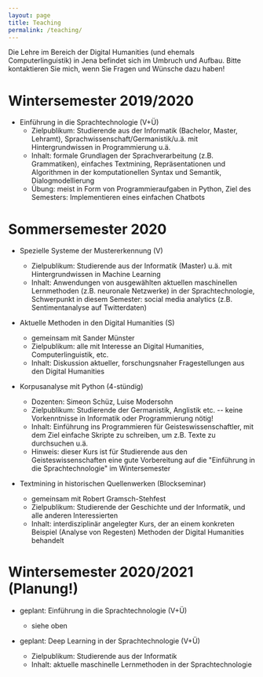 ```yaml
---
layout: page
title: Teaching
permalink: /teaching/
---
```


Die Lehre im Bereich der Digital Humanities (und ehemals Computerlinguistik) in Jena befindet sich im Umbruch und Aufbau. Bitte kontaktieren Sie mich, wenn Sie Fragen und Wünsche dazu haben!

# Wintersemester 2019/2020

* Einführung in die Sprachtechnologie (V+Ü)
  * Zielpublikum: Studierende aus der Informatik (Bachelor, Master, Lehramt), Sprachwissenschaft/Germanistik/u.ä. mit Hintergrundwissen in Programmierung u.ä.
  * Inhalt: formale Grundlagen der Sprachverarbeitung (z.B. Grammatiken), einfaches Textmining, Repräsentationen und Algorithmen in der komputationellen Syntax und Semantik, Dialogmodellierung
  * Übung: meist in Form von Programmieraufgaben in Python, Ziel des Semesters: Implementieren eines einfachen Chatbots

# Sommersemester 2020

* Spezielle Systeme der Mustererkennung (V)
  * Zielpublikum: Studierende aus der Informatik (Master) u.ä. mit Hintergrundwissen in Machine Learning
  * Inhalt: Anwendungen von ausgewählten aktuellen maschinellen Lernmethoden (z.B. neuronale Netzwerke) in der Sprachtechnologie, Schwerpunkt in diesem Semester: social media analytics (z.B. Sentimentanalyse auf Twitterdaten)

* Aktuelle Methoden in den Digital Humanities (S)
  * gemeinsam mit Sander Münster
  * Zielpublikum: alle mit Interesse an Digital Humanities, Computerlinguistik, etc.
  * Inhalt: Diskussion aktueller, forschungsnaher Fragestellungen aus den Digital Humanities

* Korpusanalyse mit Python (4-stündig)
  * Dozenten: Simeon Schüz, Luise Modersohn
  * Zielpublikum: Studierende der Germanistik, Anglistik etc. -- keine Vorkenntnisse in Informatik oder Programmierung nötig!
  * Inhalt: Einführung ins Programmieren für Geisteswissenschaftler, mit dem Ziel einfache Skripte zu schreiben, um z.B. Texte zu durchsuchen u.ä.
  * Hinweis: dieser Kurs ist für Studierende aus den Geisteswissenschaften eine gute Vorbereitung auf die "Einführung in die Sprachtechnologie" im Wintersemester

* Textmining in historischen Quellenwerken (Blockseminar)
  * gemeinsam mit Robert Gramsch-Stehfest
  * Zielpublikum: Studierende der Geschichte und der Informatik, und alle anderen Interessierten
  * Inhalt: interdisziplinär angelegter Kurs, der an einem konkreten Beispiel (Analyse von Regesten) Methoden der Digital Humanities behandelt


# Wintersemester 2020/2021 (Planung!)

  * geplant: Einführung in die Sprachtechnologie (V+Ü)
    * siehe oben

  * geplant: Deep Learning in der Sprachtechnologie (V+Ü)
    * Zielpublikum: Studierende aus der Informatik
    * Inhalt: aktuelle maschinelle Lernmethoden in der Sprachtechnologie
